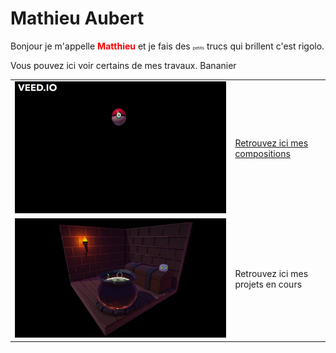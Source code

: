 
<link rel="stylesheet" type="text/css" href="style.css">

# Mathieu Aubert

<style>
yellow
{
    color:yellow;
    font-size:100%;
    font-weight: bold; 
}

red
{
    color:red;
    font-size:100%;
    font-weight: bold; 
}

tiny
{
    font-size:50%;
}
</style>


<green>Bonjour</green> je m'appelle <red>Matthieu</red> et je fais des <tiny>petits</tiny> trucs qui brillent c'est rigolo.

Vous pouvez ici voir certains de mes travaux. Bananier

| | |
|-|-|
|![Drag Racing](Documents/PokeballGIF.gif)|[Retrouvez ici mes compositions](MesCompositions.md)|
|![Drag Racing](Documents/ScreenShot_WitchScene.PNG)|Retrouvez ici mes projets en cours |
